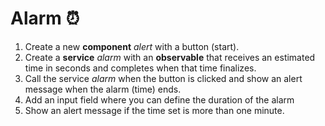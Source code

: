 # Alarm ⏰

1. Create a new **component** *alert* with a button (start).
2. Create a **service** *alarm* with an **observable** that receives an estimated time in seconds and completes when that time finalizes.
3. Call the service *alarm* when the button is clicked and show an alert message when the alarm (time) ends.
4. Add an input field where you can define the duration of the alarm
5. Show an alert message if the time set is more than one minute.
